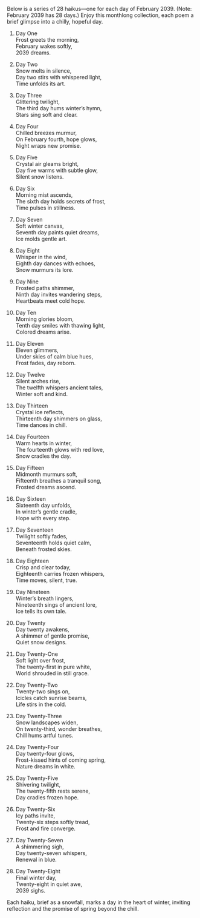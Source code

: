 Below is a series of 28 haikus—one for each day of February 2039. (Note: February 2039 has 28 days.) Enjoy this monthlong collection, each poem a brief glimpse into a chilly, hopeful day.

1. Day One  
Frost greets the morning,  
February wakes softly,  
2039 dreams.

2. Day Two  
Snow melts in silence,  
Day two stirs with whispered light,  
Time unfolds its art.

3. Day Three  
Glittering twilight,  
The third day hums winter’s hymn,  
Stars sing soft and clear.

4. Day Four  
Chilled breezes murmur,  
On February fourth, hope glows,  
Night wraps new promise.

5. Day Five  
Crystal air gleams bright,  
Day five warms with subtle glow,  
Silent snow listens.

6. Day Six  
Morning mist ascends,  
The sixth day holds secrets of frost,  
Time pulses in stillness.

7. Day Seven  
Soft winter canvas,  
Seventh day paints quiet dreams,  
Ice molds gentle art.

8. Day Eight  
Whisper in the wind,  
Eighth day dances with echoes,  
Snow murmurs its lore.

9. Day Nine  
Frosted paths shimmer,  
Ninth day invites wandering steps,  
Heartbeats meet cold hope.

10. Day Ten  
Morning glories bloom,  
Tenth day smiles with thawing light,  
Colored dreams arise.

11. Day Eleven  
Eleven glimmers,  
Under skies of calm blue hues,  
Frost fades, day reborn.

12. Day Twelve  
Silent arches rise,  
The twelfth whispers ancient tales,  
Winter soft and kind.

13. Day Thirteen  
Crystal ice reflects,  
Thirteenth day shimmers on glass,  
Time dances in chill.

14. Day Fourteen  
Warm hearts in winter,  
The fourteenth glows with red love,  
Snow cradles the day.

15. Day Fifteen  
Midmonth murmurs soft,  
Fifteenth breathes a tranquil song,  
Frosted dreams ascend.

16. Day Sixteen  
Sixteenth day unfolds,  
In winter’s gentle cradle,  
Hope with every step.

17. Day Seventeen  
Twilight softly fades,  
Seventeenth holds quiet calm,  
Beneath frosted skies.

18. Day Eighteen  
Crisp and clear today,  
Eighteenth carries frozen whispers,  
Time moves, silent, true.

19. Day Nineteen  
Winter’s breath lingers,  
Nineteenth sings of ancient lore,  
Ice tells its own tale.

20. Day Twenty  
Day twenty awakens,  
A shimmer of gentle promise,  
Quiet snow designs.

21. Day Twenty-One  
Soft light over frost,  
The twenty-first in pure white,  
World shrouded in still grace.

22. Day Twenty-Two  
Twenty-two sings on,  
Icicles catch sunrise beams,  
Life stirs in the cold.

23. Day Twenty-Three  
Snow landscapes widen,  
On twenty-third, wonder breathes,  
Chill hums artful tunes.

24. Day Twenty-Four  
Day twenty-four glows,  
Frost-kissed hints of coming spring,  
Nature dreams in white.

25. Day Twenty-Five  
Shivering twilight,  
The twenty-fifth rests serene,  
Day cradles frozen hope.

26. Day Twenty-Six  
Icy paths invite,  
Twenty-six steps softly tread,  
Frost and fire converge.

27. Day Twenty-Seven  
A shimmering sigh,  
Day twenty-seven whispers,  
Renewal in blue.

28. Day Twenty-Eight  
Final winter day,  
Twenty-eight in quiet awe,  
2039 sighs.

Each haiku, brief as a snowfall, marks a day in the heart of winter, inviting reflection and the promise of spring beyond the chill.
